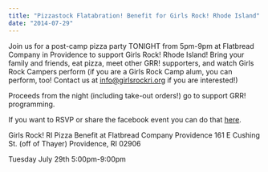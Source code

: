 ```yaml
---
title: "Pizzastock Flatabration! Benefit for Girls Rock! Rhode Island"
date: "2014-07-29"
---
```


Join us for a post-camp pizza party TONIGHT from 5pm-9pm at Flatbread Company in Providence to support Girls Rock! Rhode Island! Bring your family and friends, eat pizza, meet other GRR! supporters, and watch Girls Rock Campers perform (if you are a Girls Rock Camp alum, you can perform, too! Contact us at info@girlsrockri.org if you are interested!)

Proceeds from the night (including take-out orders!) go to support GRR! programming.

If you want to RSVP or share the facebook event you can do that [here](https://www.facebook.com/events/1531912290365164 "Flatbread event").

Girls Rock! RI Pizza Benefit at Flatbread Company Providence 161 E Cushing St. (off of Thayer) Providence, RI 02906

Tuesday July 29th 5:00pm-9:00pm
